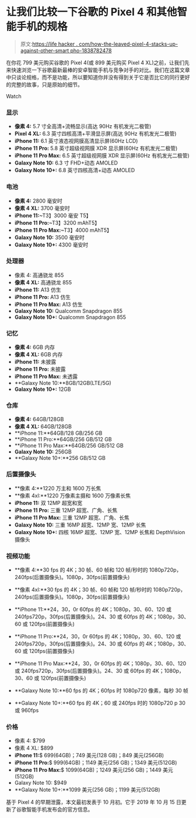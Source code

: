 # 让我们比较一下谷歌的 Pixel 4 和其他智能手机的规格

> 原文:[https://life hacker . com/how-the-leaved-pixel-4-stacks-up-against-other-smart pho-1838782478](https://lifehacker.com/how-the-leaked-pixel-4-stacks-up-against-other-smartpho-1838782478)

在你花 799 美元购买谷歌的 Pixel 4(或 899 美元购买 Pixel 4 XL)之前，让我们先来快速浏览一下谷歌最新最棒的安卓智能手机与竞争对手的对比。我们在这篇文章中只谈论规格，而不是功能，所以要知道你并没有得到关于它是否比它的同行更好的完整的故事，只是原始的细节。

Watch

### 显示

*   **像素 4:** 5.7 寸全高清+流畅显示(高达 90Hz 有机发光二极管)
*   **Pixel 4 XL:** 6.3 英寸四核高清+平滑显示屏(高达 90Hz 有机发光二极管)
*   **iPhone 11:** 6.1 英寸液态视网膜高清显示屏(60Hz LCD)
*   **iPhone 11 Pro:** 5.8 英寸超级视网膜 XDR 显示屏(60Hz 有机发光二极管)
*   **iPhone 11 Pro Max:** 6.5 英寸超级视网膜 XDR 显示屏(60Hz 有机发光二极管)
*   **Galaxy Note 10:** 6.3 寸 FHD+动态 AMOLED
*   **Galaxy Note 10+:** 6.8 英寸四核高清+动态 AMOLED

### 电池

*   **像素 4:** 2800 毫安时
*   **像素 4 XL:** 3700 毫安时
*   **iPhone 11:**~T3】3000 毫安 T5】
*   **iPhone 11 Pro:**~T3】3200 mAhT5】
*   **iPhone 11 Pro Max:**~T3】4000 mAhT5】
*   **Galaxy Note 10:** 3500 毫安时
*   **Galaxy Note 10+:** 4300 毫安时

### 处理器

*   像素 4: 高通骁龙 855
*   **像素 4 XL:** 高通骁龙 855
*   **iPhone 11:** A13 仿生
*   **iPhone 11 Pro:** A13 仿生
*   **iPhone 11 Pro Max:** A13 仿生
*   **Galaxy Note 10:** Qualcomm Snapdragon 855
*   **Galaxy Note 10+:** Qualcomm Snapdragon 855

### 记忆

*   **像素 4:** 6GB 内存
*   **像素 4 XL:** 6GB 内存
*   **iPhone 11:** 未披露
*   **iPhone 11 Pro:** 未披露
*   **iPhone 11 Pro Max:** 未透露
*   **Galaxy Note 10:**8GB/12GB(LTE/5G)
*   **Galaxy Note 10+:** 12GB

### 仓库

*   **像素 4:** 64GB/128GB
*   **像素 4 XL:** 64GB/128GB
*   **iPhone 11:**64GB/128 GB/256 GB
*   **iPhone 11 Pro:**64GB/256 GB/512 GB
*   **iPhone 11 Pro Max:**64GB/256 GB/512 GB
*   **Galaxy Note 10:** 256GB
*   **Galaxy Note 10+:**256 GB/512 GB

### 后置摄像头

*   **像素 4:**1220 万主和 1600 万长焦
*   **像素 4xl:**1220 万像素主摄和 1600 万像素长焦
*   **iPhone 11:** 双 12MP 超宽和宽
*   **iPhone 11 Pro:** 三重 12MP 超宽、广角、长焦
*   **iPhone 11 Pro Max:** 三重 12MP 超宽、广角、长焦
*   **Galaxy Note 10:** 三重 16MP 超宽、12MP 宽、12MP 长焦
*   **Galaxy Note 10+:** 四核 16MP 超宽、12MP 宽、12MP 长焦和 DepthVision 摄像头

### **视频功能**

*   **像素 4:**30 fps 的 4K；30 帧、60 帧和 120 帧/秒时的 1080p720p，240fps(后置摄像头)。1080p，30fps(前置摄像头)

*   **像素 4xl:**30 fps 的 4K；30 帧、60 帧和 120 帧/秒时的 1080p720p，240fps(后置摄像头)。1080p，30fps(前置摄像头)

*   **iPhone 11:**24，30，0r 60fps 的 4K；1080p，30、60、120 或 240fps720p，30fps(后置摄像头)。24、30 或 60fps 的 4K；1080p，30、60 或 120fps(前置摄像头)
*   **iPhone 11 Pro:**24，30，0r 60fps 的 4K；1080p，30、60、120 或 240fps720p，30fps(后置摄像头)。24、30 或 60fps 的 4K；1080p，30、60 或 120fps(前置摄像头)
*   **iPhone 11 Pro Max:**24，30，0r 60fps 的 4K；1080p，30、60、120 或 240fps720p，30fps(后置摄像头)。24、30 或 60fps 的 4K；1080p，30、60 或 120fps(前置摄像头)
*   **Galaxy Note 10:**60 fps 的 4K；60fps 时 1080p720 像素，每秒 30 帧
*   **Galaxy Note 10+:**60 fps 的 4K；60 或 240fps 时的 1080p720 p 30 或 960fps

### **价格**

*   像素 4: $799
*   像素 4 XL: $899
*   **iPhone 11:**$ 699(64GB)；749 美元(128 GB)；849 美元(256GB)
*   **iPhone 11 Pro:**$ 999(64GB)；1149 美元(256 GB)；1349 美元(512GB)
*   **iPhone 11 Pro Max:**$ 1099(64GB)；1249 美元(256 GB)；1449 美元(512GB)
*   Galaxy Note 10: $949
*   **Galaxy Note 10+:**1099 美元(256 GB)；1199 美元(512GB)

基于 Pixel 4 的早期泄露，本文最初发表于 10 月初。它于 2019 年 10 月 15 日更新了谷歌智能手机发布会的官方信息。